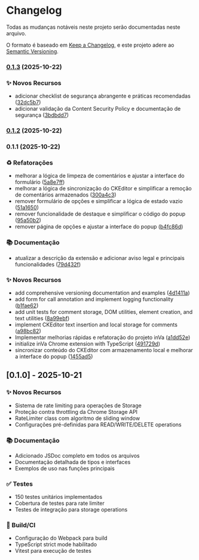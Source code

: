 # Changelog

Todas as mudanças notáveis neste projeto serão documentadas neste arquivo.

O formato é baseado em [Keep a Changelog](https://keepachangelog.com/pt-BR/1.0.0/),
e este projeto adere ao [Semantic Versioning](https://semver.org/lang/pt-BR/).

### [0.1.3](https://github.com/CharllysFernandes/inVa/compare/v0.1.2...v0.1.3) (2025-10-22)


### ✨ Novos Recursos

* adicionar checklist de segurança abrangente e práticas recomendadas ([32dc5b7](https://github.com/CharllysFernandes/inVa/commit/32dc5b7475de708fe2a8269300b696510ec38d1d))
* adicionar validação da Content Security Policy e documentação de segurança ([3bdbdd7](https://github.com/CharllysFernandes/inVa/commit/3bdbdd7dd3928c146742c140a087e83714de00fb))

### [0.1.2](https://github.com/CharllysFernandes/inVa/compare/v0.1.1...v0.1.2) (2025-10-22)

### 0.1.1 (2025-10-22)


### ♻️ Refatorações

* melhorar a lógica de limpeza de comentários e ajustar a interface do formulário ([5a8e7ff](https://github.com/CharllysFernandes/inVa/commit/5a8e7ff59b79171f8728ce8cb15caf7d75166379))
* melhorar a lógica de sincronização do CKEditor e simplificar a remoção de comentários armazenados ([300a4c3](https://github.com/CharllysFernandes/inVa/commit/300a4c38f303495356d88fd4be1dec670d7cbdbe))
* remover formulário de opções e simplificar a lógica de estado vazio ([51a1650](https://github.com/CharllysFernandes/inVa/commit/51a1650b11a53423b1b86bcaeee6404849f8396b))
* remover funcionalidade de destaque e simplificar o código do popup ([95a50b2](https://github.com/CharllysFernandes/inVa/commit/95a50b2a70e43dbcc42db7bfeed894adcbb16dad))
* remover página de opções e ajustar a interface do popup ([b4fc86d](https://github.com/CharllysFernandes/inVa/commit/b4fc86dcb35184c62f05f564f378502669630ace))


### 📚 Documentação

* atualizar a descrição da extensão e adicionar aviso legal e principais funcionalidades ([79d432f](https://github.com/CharllysFernandes/inVa/commit/79d432fb32e773641e74824b22ff8f07c93240b3))


### ✨ Novos Recursos

* add comprehensive versioning documentation and examples ([4d1411a](https://github.com/CharllysFernandes/inVa/commit/4d1411a0f4c0029e0d0c9e36a1e3ae2eeba8ada1))
* add form for call annotation and implement logging functionality ([b1fae62](https://github.com/CharllysFernandes/inVa/commit/b1fae62c3ed46424db46f2d0057c005100ca4a19))
* add unit tests for comment storage, DOM utilities, element creation, and text utilities ([8a99ebf](https://github.com/CharllysFernandes/inVa/commit/8a99ebfe71684be4a0f01a8e0cd7a268b90066b0))
* implement CKEditor text insertion and local storage for comments ([a98bc82](https://github.com/CharllysFernandes/inVa/commit/a98bc821f887e5531a9370f6a753ea3ca0c38169))
* Implementar melhorias rápidas e refatoração do projeto inVa ([a1dd52e](https://github.com/CharllysFernandes/inVa/commit/a1dd52e0fc408730cd8c5e26f15a9428668611d4))
* initialize inVa Chrome extension with TypeScript ([491729d](https://github.com/CharllysFernandes/inVa/commit/491729df4906f8d2eb239949d3babf6f0cd30db1))
* sincronizar conteúdo do CKEditor com armazenamento local e melhorar a interface do popup ([1455ad5](https://github.com/CharllysFernandes/inVa/commit/1455ad5d07248db97558bfd92f14b51cda69b9a1))

## [0.1.0] - 2025-10-21

### ✨ Novos Recursos

- Sistema de rate limiting para operações de Storage
- Proteção contra throttling da Chrome Storage API
- RateLimiter class com algoritmo de sliding window
- Configurações pré-definidas para READ/WRITE/DELETE operations

### 📚 Documentação

- Adicionado JSDoc completo em todos os arquivos
- Documentação detalhada de tipos e interfaces
- Exemplos de uso nas funções principais

### ✅ Testes

- 150 testes unitários implementados
- Cobertura de testes para rate limiter
- Testes de integração para storage operations

### 🔧 Build/CI

- Configuração do Webpack para build
- TypeScript strict mode habilitado
- Vitest para execução de testes

